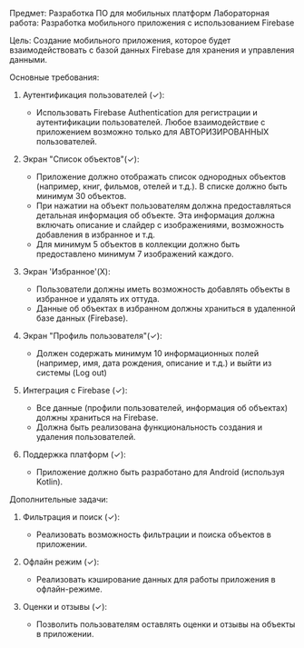 Предмет: Разработка ПО для мобильных платформ
Лабораторная работа: Разработка мобильного приложения с использованием Firebase

Цель: Создание мобильного приложения, которое будет взаимодействовать с базой данных Firebase для хранения и управления данными.

Основные требования:

1. Аутентификация пользователей (✓):
   - Использовать Firebase Authentication для регистрации и аутентификации пользователей. Любое взаимодействие с приложением возможно только для АВТОРИЗИРОВАННЫХ пользователей.

2. Экран "Список объектов"(✓):
   - Приложение должно отображать список однородных объектов (например, книг, фильмов, отелей и т.д.). В списке должно быть минимум 30 объектов.
   - При нажатии на объект пользователям должна предоставляться детальная информация об объекте. Эта информация должна включать описание и слайдер с изображениями, возможность добавления в избранное и т.д.
   - Для минимум 5 объектов в коллекции должно быть предоставлено минимум 7 изображений каждого.

3. Экран 'Избранное'(X):
   - Пользователи должны иметь возможность добавлять объекты в избранное и удалять их оттуда.
   - Данные об объектах в избранном должны храниться в удаленной базе данных (Firebase).

4. Экран "Профиль пользователя"(✓):
   - Должен содержать минимум 10 информационных полей (например, имя, дата рождения, описание и т.д.) и выйти из системы (Log out)
    
5. Интеграция с Firebase (✓):
   - Все данные (профили пользователей, информация об объектах) должны храниться на Firebase.
   - Должна быть реализована функциональность создания и удаления пользователей.

6. Поддержка платформ (✓):
   - Приложение должно быть разработано для Android (используя Kotlin).


Дополнительные задачи:

1. Фильтрация и поиск (✓):
   - Реализовать возможность фильтрации и поиска объектов в приложении.

2. Офлайн режим (✓):
   - Реализовать кэширование данных для работы приложения в офлайн-режиме.

3. Оценки и отзывы (✓):
   - Позволить пользователям оставлять оценки и отзывы на объекты в приложении.

